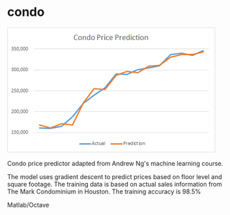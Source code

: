 # condo

![](https://github.com/ezchx/condo/blob/master/condo_graph.png)

Condo price predictor adapted from Andrew Ng's machine learning course.

The model uses gradient descent to predict prices based on floor level and square footage.
The training data is based on actual sales information from The Mark Condominium in Houston.
The training accuracy is 98.5%

Matlab/Octave
